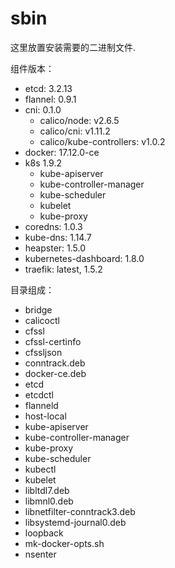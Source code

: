 # sbin

这里放置安装需要的二进制文件.

组件版本：

- etcd: 3.2.13
- flannel: 0.9.1
- cni: 0.1.0
  - calico/node: v2.6.5
  - calico/cni: v1.11.2
  - calico/kube-controllers: v1.0.2
- docker: 17.12.0-ce
- k8s 1.9.2
  - kube-apiserver
  - kube-controller-manager
  - kube-scheduler
  - kubelet
  - kube-proxy
- coredns: 1.0.3
- kube-dns: 1.14.7
- heapster: 1.5.0
- kubernetes-dashboard: 1.8.0
- traefik: latest, 1.5.2

目录组成：

- bridge
- calicoctl
- cfssl
- cfssl-certinfo
- cfssljson
- conntrack.deb
- docker-ce.deb
- etcd
- etcdctl
- flanneld
- host-local
- kube-apiserver
- kube-controller-manager
- kube-proxy
- kube-scheduler
- kubectl
- kubelet
- libltdl7.deb
- libmnl0.deb
- libnetfilter-conntrack3.deb
- libsystemd-journal0.deb
- loopback
- mk-docker-opts.sh
- nsenter



